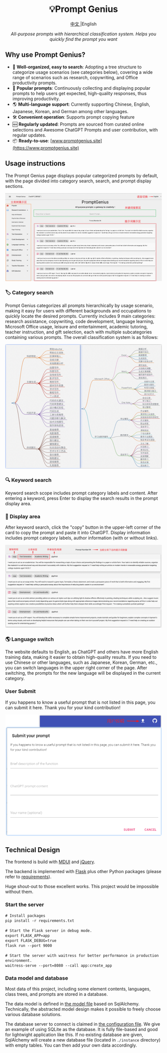 <h1 align="center">
💡Prompt Genius
</h1>
<p align="center">
    <a href="./readme.md">中文 </a> |English
</p>
<p align="center">
    <em>All-purpose prompts with hierarchical classification system. Helps you quickly find the prompt you want</em>
</p>

## Why use Prompt Genius?

- 🌟 **Well-organized, easy to search**: Adopting a tree structure to categorize usage scenarios (see categories below), covering a wide range of scenarios such as research, copywriting, and Office productivity prompts.
- 🚀 **Popular prompts**: Continuously collecting and displaying popular prompts to help users get expected, high-quality responses, thus improving productivity.
- 🌎 **Multi-language support**: Currently supporting Chinese, English, Japanese, Korean, and German among other languages.
- 🛠  **Convenient operation**: Supports prompt copying feature
- 🆕 **Regularly updated**: Prompts are sourced from curated online selections and Awesome ChatGPT Prompts and user contribution, with regular updates.
- 📦 **Ready-to-use**: [www.promptgenius.site](https://www.promptgenius.site)

## Usage instructions

The Prompt Genius page displays popular categorized prompts by default, with the page divided into category search, search, and prompt display sections.

![image](./img/prompt_genius.png)

### 🏷︎ Category search
Prompt Genius categorizes all prompts hierarchically by usage scenario, making it easy for users with different backgrounds and occupations to quickly locate the desired prompts.
Currently includes 9 main categories: research assistance, copywriting, code development, language learning, Microsoft Office usage, leisure and entertainment, academic tutoring, teacher instruction, and gift selection, each with multiple subcategories containing various prompts. The overall classification system is as follows:

![image](./img/class_tree.png)

### 🔍 Keyword search

Keyword search scope includes prompt category labels and content. After entering a keyword, press Enter to display the search results in the prompt display area.

### 🔬 Display area

After keyword search, click the "copy" button in the upper-left corner of the card to copy the prompt and paste it into ChatGPT. Display information includes prompt category labels, author information (with or without links).

![image](./img/prompt_show.png)

### 🌎 Language switch

The website defaults to English, as ChatGPT and others have more English training data, making it easier to obtain high-quality results. If you need to use Chinese or other languages, such as Japanese, Korean, German, etc., you can switch languages in the upper right corner of the page.
After switching, the prompts for the new language will be displayed in the current category.

### User Submit
If you happens to know a useful prompt that is not listed in this page, you can submit it here. Thank you for your kind contribution!

![image](./img/user_submit.png)


## Technical Design

The frontend is build with [MDUI](https://www.mdui.org/) and [jQuery](https://jquery.com/).

The backend is implemented with [Flask](https://flask.palletsprojects.com/) plus other Python packages (please refer to [requirements](./requirements.txt)).

Huge shout-out to those excellent works. This project would be impossible without them.

### Start the server

```shell
# Install packages
pip install -r requirements.txt

# Start the Flask server in debug mode.
export FLASK_APP=app
export FLASK_DEBUG=true
flask run --port 9000

# Start the server with waitress for better performance in production environment.
waitress-serve --port=8080 --call app:create_app
```

### Data model and database

Most data of this project, including some element contents, languages, class trees, and prompts are stored in a database.

The data model is defined in [the model file](./app/models.py) based on SqlAlchemy.
Technically, the abstracted model design makes it possible to freely choose various database solutions.

The database server to connect is claimed in [the configuration file](./app/app_config.json). We give an example of using SQLite as the database. It is fully file-based and good for lightwight application like this. If no existing database are given, SqlAlchemy will create a new database file (located in `./instance` directory) with empty tables. You can then add your own data accordingly.